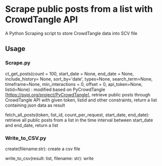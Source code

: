 # Scrape public posts from a list with CrowdTangle API
A Python Scraping script to store CrowdTangle data into SCV file

## Usage

### Scrape.py
ct_get_posts(count = 100, start_date = None, end_date = None, include_history= None,
                 sort_by='date', types=None, search_term=None, timeframe=None,
                 min_interactions = 0, offset = 0, api_token=None, listid=None) :
                 modified based on PyCrowdTangle [https://pypi.org/project/PyCrowdTangle],
                 retrieve public posts through CrowdTangle API with given token, listid
                 and other constraints, return a list containing json data as result
                 
fetch_all_posts(token, list_id, count_per_request, start_date, end_date):          
                retrieve all public posts from a list in the time interval between start_date
                and end_date, return a list

### Write_to_CSV.py
create(filename:str): create a csv file

write_to_csv(result: list, filename: str): write
